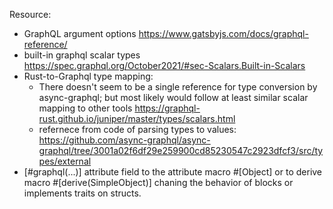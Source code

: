 Resource: 
- GraphQL argument options https://www.gatsbyjs.com/docs/graphql-reference/
- built-in graphql scalar types https://spec.graphql.org/October2021/#sec-Scalars.Built-in-Scalars
- Rust-to-Graphql type mapping: 
  - There doesn't seem to be a single reference for type conversion by async-graphql; but most likely would follow at least similar scalar mapping to other tools https://graphql-rust.github.io/juniper/master/types/scalars.html 
  - refernece from code of parsing types to values: https://github.com/async-graphql/async-graphql/tree/3001a02f6df29e259900cd85230547c2923dfcf3/src/types/external
- [#graphql(...)] attribute field to the attribute macro #[Object] or to derive macro #[derive(SimpleObject)] chaning the behavior of blocks or implements traits on structs.